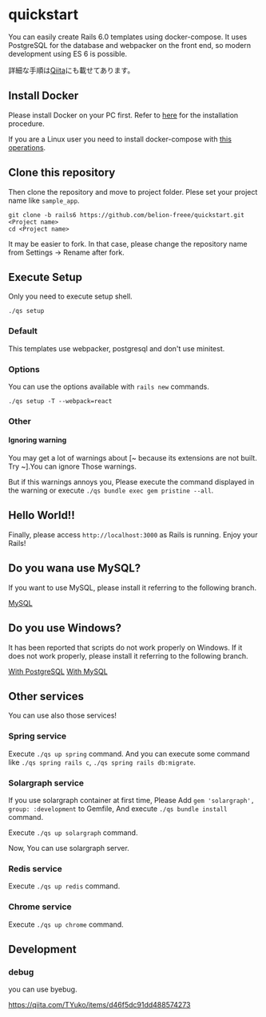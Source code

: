 # quickstart
You can easily create Rails 6.0 templates using docker-compose.
It uses PostgreSQL for the database and webpacker on the front end, so modern development using ES 6 is possible.

詳細な手順は[Qiita](https://qiita.com/belion_freee/items/f0ef60a08299c9febbdf)にも載せてあります。

## Install Docker
Please install Docker on your PC first.
Refer to [here](https://docs.docker.com/install/) for the installation procedure.

If you are a Linux user you need to install docker-compose with [this operations](https://docs.docker.com/compose/install/#install-compose).

## Clone this repository
Then clone the repository and move to project folder.
Plese set your project name like `sample_app`.

```
git clone -b rails6 https://github.com/belion-freee/quickstart.git <Project name>
cd <Project name>
```

It may be easier to fork. In that case, please change the repository name from Settings -> Rename after fork.

## Execute Setup
Only you need to execute setup shell.

```
./qs setup
```

### Default
This templates use webpacker, postgresql and don't use minitest.

### Options
You can use the options available with `rails new` commands.

```
./qs setup -T --webpack=react
```

### Other
#### Ignoring warning
You may get a lot of warnings about [~ because its extensions are not built. Try ~].You can ignore Those warnings.

But if this warnings annoys you, Please execute the command displayed in the warning or execute `./qs bundle exec gem pristine --all`.

## Hello World!!
Finally, please access `http://localhost:3000` as Rails is running.
Enjoy your Rails!

## Do you wana use MySQL?
If you want to use MySQL, please install it referring to the following branch.

[MySQL](https://github.com/belion-freee/quickstart)

## Do you use Windows?
It has been reported that scripts do not work properly on Windows.
If it does not work properly, please install it referring to the following branch.

[With PostgreSQL](https://github.com/belion-freee/quickstart/tree/for_win_pg#clone-this-repository)
[With MySQL](https://github.com/belion-freee/quickstart/tree/for_win_mysql#clone-this-repository)

## Other services
You can use also those services!

### Spring service
Execute `./qs up spring` command.
And you can execute some command like `./qs spring rails c`, `./qs spring rails db:migrate`.

### Solargraph service
If you use solargraph container at first time, Please Add `gem 'solargraph', group: :development` to Gemfile, And execute `./qs bundle install` command.

Execute `./qs up solargraph` command.

Now, You can use solargraph server.

### Redis service
Execute `./qs up redis` command.

### Chrome service
Execute `./qs up chrome` command.

## Development

### debug
you can use byebug.

https://qiita.com/TYuko/items/d46f5dc91dd488574273
